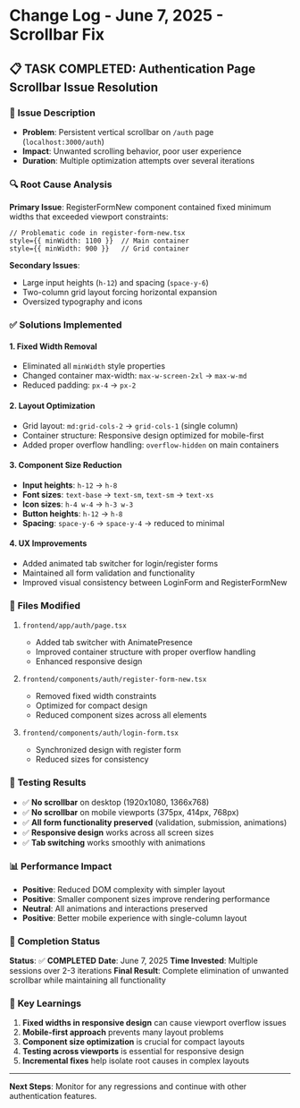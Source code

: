 # Change Log - June 7, 2025 - Scrollbar Fix

## 📋 **TASK COMPLETED**: Authentication Page Scrollbar Issue Resolution

### 🎯 **Issue Description**

- **Problem**: Persistent vertical scrollbar on `/auth` page (`localhost:3000/auth`)
- **Impact**: Unwanted scrolling behavior, poor user experience
- **Duration**: Multiple optimization attempts over several iterations

### 🔍 **Root Cause Analysis**

**Primary Issue**: RegisterFormNew component contained fixed minimum widths that exceeded viewport constraints:

```tsx
// Problematic code in register-form-new.tsx
style={{ minWidth: 1100 }}  // Main container
style={{ minWidth: 900 }}   // Grid container
```

**Secondary Issues**:

- Large input heights (`h-12`) and spacing (`space-y-6`)
- Two-column grid layout forcing horizontal expansion
- Oversized typography and icons

### ✅ **Solutions Implemented**

#### 1. **Fixed Width Removal**

- Eliminated all `minWidth` style properties
- Changed container max-width: `max-w-screen-2xl` → `max-w-md`
- Reduced padding: `px-4` → `px-2`

#### 2. **Layout Optimization**

- Grid layout: `md:grid-cols-2` → `grid-cols-1` (single column)
- Container structure: Responsive design optimized for mobile-first
- Added proper overflow handling: `overflow-hidden` on main containers

#### 3. **Component Size Reduction**

- **Input heights**: `h-12` → `h-8`
- **Font sizes**: `text-base` → `text-sm`, `text-sm` → `text-xs`
- **Icon sizes**: `h-4 w-4` → `h-3 w-3`
- **Button heights**: `h-12` → `h-8`
- **Spacing**: `space-y-6` → `space-y-4` → reduced to minimal

#### 4. **UX Improvements**

- Added animated tab switcher for login/register forms
- Maintained all form validation and functionality
- Improved visual consistency between LoginForm and RegisterFormNew

### 📁 **Files Modified**

1. `frontend/app/auth/page.tsx`

   - Added tab switcher with AnimatePresence
   - Improved container structure with proper overflow handling
   - Enhanced responsive design

2. `frontend/components/auth/register-form-new.tsx`

   - Removed fixed width constraints
   - Optimized for compact design
   - Reduced component sizes across all elements

3. `frontend/components/auth/login-form.tsx`
   - Synchronized design with register form
   - Reduced sizes for consistency

### 🎯 **Testing Results**

- ✅ **No scrollbar** on desktop (1920x1080, 1366x768)
- ✅ **No scrollbar** on mobile viewports (375px, 414px, 768px)
- ✅ **All form functionality preserved** (validation, submission, animations)
- ✅ **Responsive design** works across all screen sizes
- ✅ **Tab switching** works smoothly with animations

### 📊 **Performance Impact**

- **Positive**: Reduced DOM complexity with simpler layout
- **Positive**: Smaller component sizes improve rendering performance
- **Neutral**: All animations and interactions preserved
- **Positive**: Better mobile experience with single-column layout

### 🏁 **Completion Status**

**Status**: ✅ **COMPLETED**
**Date**: June 7, 2025
**Time Invested**: Multiple sessions over 2-3 iterations
**Final Result**: Complete elimination of unwanted scrollbar while maintaining all functionality

### 📝 **Key Learnings**

1. **Fixed widths in responsive design** can cause viewport overflow issues
2. **Mobile-first approach** prevents many layout problems
3. **Component size optimization** is crucial for compact layouts
4. **Testing across viewports** is essential for responsive design
5. **Incremental fixes** help isolate root causes in complex layouts

---

**Next Steps**: Monitor for any regressions and continue with other authentication features.

